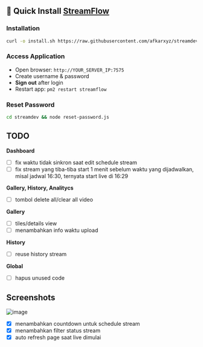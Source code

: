 ## 🚀 Quick Install [StreamFlow](https://github.com/bangtutorial/streamflow)

### Installation
```bash
curl -o install.sh https://raw.githubusercontent.com/afkarxyz/streamdev/main/install.sh && chmod +x install.sh && ./install.sh
```

### Access Application
- Open browser: `http://YOUR_SERVER_IP:7575`
- Create username & password
- **Sign out** after login
- Restart app: `pm2 restart streamflow`

### Reset Password
```bash
cd streamdev && node reset-password.js
```

## TODO

**Dashboard**
- [ ] fix waktu tidak sinkron saat edit schedule stream
- [ ] fix stream yang tiba-tiba start 1 menit sebelum waktu yang dijadwalkan, misal jadwal 16:30, ternyata start live di 16:29

**Gallery, History, Analitycs**
- [ ] tombol delete all/clear all video

**Gallery**
- [ ] tiles/details view
- [ ] menambahkan info waktu upload

**History**
- [ ] reuse history stream

**Global**
- [ ] hapus unused code

## Screenshots

![image](https://github.com/user-attachments/assets/65d9219b-891f-4825-8076-75da554ed653)

- [x] menambahkan countdown untuk schedule stream
- [x] menambahkan filter status stream
- [x] auto refresh page saat live dimulai
